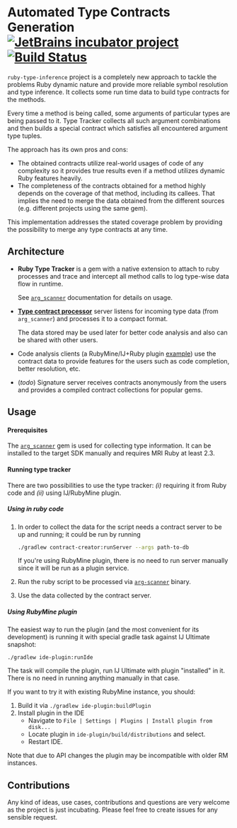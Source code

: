 Automated Type Contracts Generation [![JetBrains incubator project](http://jb.gg/badges/incubator.svg)](https://confluence.jetbrains.com/display/ALL/JetBrains+on+GitHub) [![Build Status](https://travis-ci.org/JetBrains/ruby-type-inference.svg?branch=master)](https://travis-ci.org/JetBrains/ruby-type-inference)
===================================

`ruby-type-inference` project is a completely new approach to
tackle the problems Ruby dynamic nature and provide more reliable
symbol resolution and type inference. It collects some run time data
to build type contracts for the methods.

Every time a method is being called, some arguments of
particular types are being passed to it. Type Tracker collects
all such argument combinations and then builds a special contract
which satisfies all encountered argument type tuples. 

The approach has its own pros and cons:
* The obtained contracts utilize real-world usages of code of
  any complexity so it provides true results even if a method
  utilizes dynamic Ruby features heavily.
* The completeness of the contracts obtained for a method highly
  depends on the coverage of that method, including its callees.
  That implies the need to merge the data obtained from the
  different sources (e.g. different projects using the same gem).
  
This implementation addresses the stated coverage problem by providing
the possibility to merge any type contracts at any time.
     
## Architecture
 
* **Ruby Type Tracker** is a gem with a native extension to attach to 
  ruby processes and trace and intercept all method calls to log 
  type-wise data flow in runtime.
  
  See [`arg_scanner`] documentation for details on usage.

* [**Type contract processor**](contract-creator) server listens for
  incoming type data (from `arg_scanner`) and processes it to a compact format.
  
  The data stored may be used later for better code analysis and also
  can be shared with other users.

* Code analysis clients (a RubyMine/IJ+Ruby plugin [example](ide-plugin)) use the contract data
  to provide features for the users such as code completion, better resolution, etc.

* (_todo_) Signature server receives contracts anonymously from the users and provides
  a compiled contract collections for popular gems.

## Usage

#### Prerequisites

The [`arg_scanner`] gem is used for collecting type information. It can be installed to the
target SDK manually and requires MRI Ruby at least 2.3.

#### Running type tracker

There are two possibilities to use the type tracker:
_(i)_ requiring it from Ruby code and _(ii)_ using IJ/RubyMine plugin.

##### Using in ruby code

1. In order to collect the data for the script needs a contract server to be up and running;
   it could be run by running
  
   ```sh
   ./gradlew contract-creator:runServer --args path-to-db
   ```
   
   If you're using RubyMine plugin, there is no need to run server manually since it will
   be run as a plugin service.

1. Run the ruby script to be processed via [`arg-scanner`](arg_scanner/bin/arg-scanner)
   binary.

1. Use the data collected by the contract server.

##### Using RubyMine plugin

The easiest way to run the plugin (and the most convenient for its development) is
running it with special gradle task against IJ Ultimate snapshot:
 
```
./gradlew ide-plugin:runIde
```

The task will compile the plugin, run IJ Ultimate with plugin "installed" in it.
There is no need in running anything manually in that case.

If you want to try it with existing RubyMine instance,
you should:

1. Build it via `./gradlew ide-plugin:buildPlugin`
2. Install plugin in the IDE
    * Navigate to `File | Settings | Plugins | Install plugin from disk...`
    * Locate plugin in `ide-plugin/build/distributions` and select.
    * Restart IDE.

Note that due to API changes the plugin may be incompatible with older RM instances.

## Contributions

Any kind of ideas, use cases, contributions and questions are very welcome
as the project is just incubating.
Please feel free to create issues for any sensible request.

[`arg_scanner`]: arg_scanner/README.md